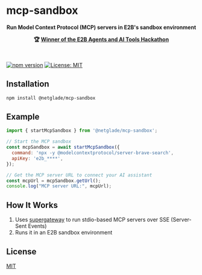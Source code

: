 # mcp-sandbox

<p align='center'><b>Run Model Context Protocol (MCP) servers in E2B's sandbox environment</b></p>

<p align='center'><b>🏆 <a href="https://www.linkedin.com/feed/update/urn:li:activity:7310193814466408448">Winner of the E2B Agents and AI Tools Hackathon</a></b></p>

<br/>

[![npm version](https://img.shields.io/npm/v/@netglade/mcp-sandbox.svg)](https://www.npmjs.com/package/@netglade/mcp-sandbox)
[![License: MIT](https://img.shields.io/badge/License-MIT-blue.svg)](https://opensource.org/licenses/MIT)

## Installation

```bash
npm install @netglade/mcp-sandbox
```

## Example

```javascript
import { startMcpSandbox } from '@netglade/mcp-sandbox';

// Start the MCP sandbox
const mcpSandbox = await startMcpSandbox({
  command: 'npx -y @modelcontextprotocol/server-brave-search',
  apiKey: 'e2b_****',
});

// Get the MCP server URL to connect your AI assistant
const mcpUrl = mcpSandbox.getUrl();
console.log("MCP server URL:", mcpUrl);
```

## How It Works

1. Uses [supergateway](https://github.com/supercorp-ai/supergateway) to run stdio-based MCP servers over SSE (Server-Sent Events)
2. Runs it in an E2B sandbox environment

## License

[MIT](LICENSE)
